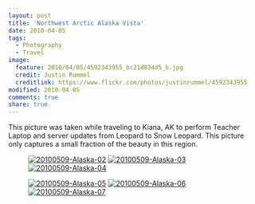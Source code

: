 ```yaml
---
layout: post
title: 'Northwest Arctic Alaska Vista'
date: 2010-04-05
tags:
  - Photography
  - Travel
image:
  feature: 2010/04/05/4592343955_bc21d834d5_b.jpg
  credit: Justin Rummel
  creditlink: https://www.flickr.com/photos/justinrummel/4592343955
modified: 2010-04-05
comments: true
share: true
---
```

<!-- <a href="https://www.flickr.com/photos/justinrummel/4592343955/"><img src="http://farm5.static.flickr.com/4008/4592343955_bc21d834d5_b.jpg" title="20100509-Alaska-07" /></a> -->
This picture was taken while traveling to Kiana, AK to perform Teacher Laptop and server updates from Leopard to Snow Leopard. This picture only captures a small fraction of the beauty in this region.

<figure class="third">
<a href="https://www.flickr.com/photos/justinrummel/4592342279/"><img src="http://farm2.static.flickr.com/1050/4592342279_8febd694a3_m.jpg" title="20100509-Alaska-02" /></a>
<a href="https://www.flickr.com/photos/justinrummel/4592961838/"><img src="http://farm2.static.flickr.com/1138/4592961838_f41308afb1_m.jpg" title="20100509-Alaska-03" /></a>
<a href="https://www.flickr.com/photos/justinrummel/4592962182/"><img src="http://farm5.static.flickr.com/4004/4592962182_56bf61c533_m.jpg" title="20100509-Alaska-04" /></a>
</figure>
<figure class="third">
<a href="https://www.flickr.com/photos/justinrummel/4592962526/"><img src="http://farm4.static.flickr.com/3536/4592962526_71c2d4def9_m.jpg" title="20100509-Alaska-05" /></a>
<a href="https://www.flickr.com/photos/justinrummel/4592962850/"><img src="http://farm2.static.flickr.com/1259/4592962850_1bfcefb980_m.jpg" title="20100509-Alaska-06" /></a>
<a href="https://www.flickr.com/photos/justinrummel/4592343955/"><img src="http://farm5.static.flickr.com/4008/4592343955_bc21d834d5_m.jpg" title="20100509-Alaska-07" /></a>
</figure>
<figure class="third">
